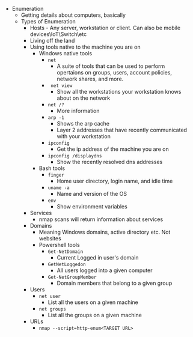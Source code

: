 - Enumeration
  - Getting details about computers, basically
  - Types of Enumeration
    - Hosts - Any server, workstation or client. Can also be mobile devices\IoT\Switch\etc
    - Living off the land
    - Using tools native to the machine you are on
      - Windows native tools
          - ```net```
              - A suite of tools that can be used to perform opertaions on groups, users, account policies, network shares, and more.
          - ``` net view```
            - Show all the workstations your workstation knows about on the network
          - ```net /?```
            - More information
          - ```arp -1```
            - Shows the arp cache
            - Layer 2 addresses that have recently communicated with your workstation
          - ```ipconfig```
            - Get the ip address of the machine you are on
          - ```ipconfig /displaydns``` 
            - Show the recently resolved dns addresses
      - Bash tools
        - ```finger```
          - Home user directory, login name, and idle time
        - ```uname -a```
          - Name and version of the OS
        - ```env```
          - Show environment variables
    - Services
      - nmap scans will return information about services
    - Domains
      - Meaning Windows domains, active directory etc. Not websites
      - Powershell tools
        - ```Get-NetDomain```
          - Current Logged in user's domain
        - ```GetNetLoggedon```
          - All users logged into a given computer
        - ```Get-NetGroupMember```
          - Domain members that belong to a given group
    - Users
      - ```net user```
        - List all the users on a given machine
      - ```net groups```
        - List all the groups on a given machine
    - URLs
      - ```nmap --script=http-enum<TARGET URL>```